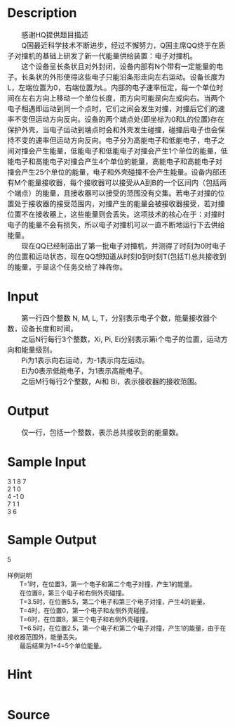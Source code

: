 
# Description

<div class="content"><div id="pcont1" style="margin-top: 20px; display: block">
<div class="pdcont"><span style="font-size: medium">　　感谢HQ提供题目描述<br/>
　　Q国最近科学技术不断进步，经过不懈努力，Q国主席QQ终于在质子对撞机的基础上研发了新一代能量供给装置：电子对撞机。<br/>
　　这个设备呈长条状且对外封闭，设备内部有N个带有一定能量的电子。长条状的外形使得这些电子只能沿条形走向左右运动。设备长度为L，左端位置为0，右端位置为L。内部的电子速率恒定，每一个单位时间在左右方向上移动一个单位长度，而方向可能是向左或向右。当两个电子相遇即运动到同一个点时，它们之间会发生对撞，对撞后它们的速率不变但运动方向反向。设备的两个端点处(即坐标为0和L的位置)存在保护外壳，当电子运动到端点时会和外壳发生碰撞，碰撞后电子也会保持不变的速率但运动方向反向。电子分为高能电子和低能电子，电子之间对撞会产生能量，低能电子和低能电子对撞会产生1个单位的能量，低能电子和高能电子对撞会产生4个单位的能量，高能电子和高能电子对撞会产生25个单位的能量，电子和外壳碰撞不会产生能量。设备内部还有M个能量接收器，每个接收器可以接受从A到B的一个区间内（包括两个端点）的能量，且接收器可以接受的范围没有交集。若电子对撞的位置处于接收器的接受范围内，对撞产生的能量会被接收器接受，若对撞位置不在接收器上，这些能量则会丢失。这项技术的核心在于：对撞时电子的能量不会有损失，所以电子对撞机可以一直不断地运行下去供给能量。<br/>
　　现在QQ已经制造出了第一批电子对撞机，并测得了时刻为0时电子的位置和运动状态，现在QQ想知道从时刻0到时刻T(包括T)总共接收到的能量，于是这个任务交给了神犇你。<br/>
</span></div>
</div></div>

# Input

<div class="content"><div class="pdcont"><span style="font-size: medium">　　第一行四个整数 N, M, L, T，分别表示电子个数，能量接收器个数，设备长度和时间。<br/>
　　之后N行每行3个整数，Xi, Pi, Ei分别表示第i个电子的位置，运动方向和能量级别。<br/>
　　Pi为1表示向右运动，为-1表示向左运动。<br/>
　　Ei为0表示低能电子，为1表示高能电子。<br/>
　　之后M行每行2个整数，Ai和 Bi，表示接收器的接收范围。<br/>
</span></div></div>

# Output

<div class="content"><div class="pdcont"><span style="font-size: medium">　　仅一行，包括一个整数，表示总共接收到的能量数。<br/>
</span></div></div>

# Sample Input

<div class="content"><span class="sampledata">3 1 8 7<br/>
2 1 0<br/>
4 -1 0<br/>
7 1 1<br/>
3 6<br/>
</span></div>

# Sample Output

<div class="content"><span class="sampledata">5<br/>
<br/>
样例说明<br/>
　　T=1时，在位置3，第一个电子和第二个电子对撞，产生1的能量。<br/>
　　在位置8，第三个电子和右侧外壳碰撞。<br/>
　　T=3.5时，在位置5.5，第二个电子和第三个电子对撞，产生4的能量。<br/>
　　T=4时，在位置0，第一个电子和左侧外壳碰撞。<br/>
　　T=6时，在位置8，第三个电子和右侧外壳碰撞。<br/>
　　T=6.5时，在位置2.5，第一个电子和第二个电子对撞，产生1的能量，由于在接收器范围外，能量丢失。<br/>
　　最后结果为1+4=5个单位能量。<br/>
</span></div>

# Hint

<div class="content"><p></p><p><img alt="" src="/source/bzoj/2737/img/aHR0cHM6Ly9seWRzeS5jb20vSnVkZ2VPbmxpbmUvdXBsb2FkLzIwMTIwNS8xMSgxKS5qcGc=.jpg"/></p><p></p></div>

# Source

<div class="content"><p><a href="problemset.php?search="></a></p></div>


